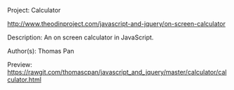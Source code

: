 Project: Calculator

http://www.theodinproject.com/javascript-and-jquery/on-screen-calculator

Description: An on screen calculator in JavaScript. 

Author(s): Thomas Pan

Preview: https://rawgit.com/thomascpan/javascript_and_jquery/master/calculator/calculator.html